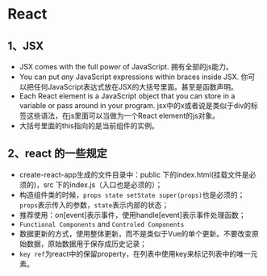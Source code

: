 # React

## 1、JSX

* JSX comes with the full power of JavaScript. 拥有全部的js能力。
* You can put *any* JavaScript expressions within braces inside JSX. 你可以把任何JavaScript表达式放在JSX的大括号里面。甚至是函数声明。
* Each React element is a JavaScript object that you can store in a variable or pass around in your program. jsx中的x或者说是类似于div的标签这些语法，在js里面可以当做为一个React element的js对象。
* 大括号里面的this指向的是当前组件的实例。

## 2、react 的一些规定
* create-react-app生成的文件目录中：public 下的index.html(挂载文件是必须的)，src 下的index.js（入口也是必须的）；
* 构造组件类的时候，`props state setState super(props)`也是必须的；`props`表示传入的参数，`state`表示内部的状态；
* 推荐使用：on[event]表示事件，使用handle[event]表示事件处理函数；
* `Functional Components` and `Controled Components`
* 数据更新的方式，使用整体更新，而不是类似于Vue的单个更新。不要改变原始数据，原始数据用于保存成历史记录；
* `key ref`为react中的保留property，在列表中使用key来标记列表中的唯一元素。


